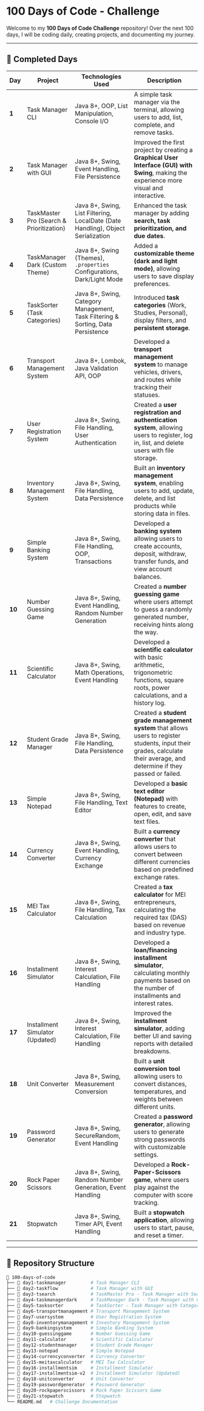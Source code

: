 
#  100 Days of Code - Challenge 

Welcome to my **100 Days of Code Challenge** repository! Over the next 100 days, I will be coding daily, creating projects, and documenting my journey. 



---

## 📌 Completed Days

| Day  | Project                          | Technologies Used                                   | Description |
|------|----------------------------------|---------------------------------------------------|-------------|
| **1**  | Task Manager CLI               | Java 8+, OOP, List Manipulation, Console I/O       | A simple task manager via the terminal, allowing users to add, list, complete, and remove tasks. |
| **2**  | Task Manager with GUI          | Java 8+, Swing, Event Handling, File Persistence  | Improved the first project by creating a **Graphical User Interface (GUI) with Swing**, making the experience more visual and interactive. |
| **3**  | TaskMaster Pro (Search & Prioritization) | Java 8+, Swing, List Filtering, LocalDate (Date Handling), Object Serialization | Enhanced the task manager by adding **search, task prioritization, and due dates**. |
| **4**  | TaskManager Dark (Custom Theme) | Java 8+, Swing (Themes), `.properties` Configurations, Dark/Light Mode | Added a **customizable theme (dark and light mode)**, allowing users to save display preferences. |
| **5**  | TaskSorter (Task Categories)   | Java 8+, Swing, Category Management, Task Filtering & Sorting, Data Persistence | Introduced **task categories** (Work, Studies, Personal), display filters, and **persistent storage**. |
| **6**  | Transport Management System   | Java 8+, Lombok, Java Validation API, OOP         | Developed a **transport management system** to manage vehicles, drivers, and routes while tracking their statuses. |
| **7**  | User Registration System      | Java 8+, Swing, File Handling, User Authentication | Created a **user registration and authentication system**, allowing users to register, log in, list, and delete users with file storage. |
| **8**  | Inventory Management System   | Java 8+, Swing, File Handling, Data Persistence   | Built an **inventory management system**, enabling users to add, update, delete, and list products while storing data in files. |
| **9**  | Simple Banking System         | Java 8+, Swing, File Handling, OOP, Transactions  | Developed a **banking system** allowing users to create accounts, deposit, withdraw, transfer funds, and view account balances. |
| **10** | Number Guessing Game          | Java 8+, Swing, Event Handling, Random Number Generation | Created a **number guessing game** where users attempt to guess a randomly generated number, receiving hints along the way. |
| **11** | Scientific Calculator         | Java 8+, Swing, Math Operations, Event Handling   | Developed a **scientific calculator** with basic arithmetic, trigonometric functions, square roots, power calculations, and a history log. |
| **12** | Student Grade Manager         | Java 8+, Swing, File Handling, Data Persistence   | Created a **student grade management system** that allows users to register students, input their grades, calculate their average, and determine if they passed or failed. |
| **13** | Simple Notepad                | Java 8+, Swing, File Handling, Text Editor        | Developed a **basic text editor (Notepad)** with features to create, open, edit, and save text files. |
| **14** | Currency Converter            | Java 8+, Swing, Event Handling, Currency Exchange | Built a **currency converter** that allows users to convert between different currencies based on predefined exchange rates. |
| **15** | MEI Tax Calculator            | Java 8+, Swing, File Handling, Tax Calculation    | Created a **tax calculator** for MEI entrepreneurs, calculating the required tax (DAS) based on revenue and industry type. |
| **16** | Installment Simulator         | Java 8+, Swing, Interest Calculation, File Handling | Developed a **loan/financing installment simulator**, calculating monthly payments based on the number of installments and interest rates. |
| **17** | Installment Simulator (Updated) | Java 8+, Swing, Interest Calculation, File Handling | Improved the **installment simulator**, adding better UI and saving reports with detailed breakdowns. |
| **18** | Unit Converter                | Java 8+, Swing, Measurement Conversion            | Built a **unit conversion tool** allowing users to convert distances, temperatures, and weights between different units. |
| **19** | Password Generator            | Java 8+, Swing, SecureRandom, Event Handling      | Created a **password generator**, allowing users to generate strong passwords with customizable settings. |
| **20** | Rock Paper Scissors           | Java 8+, Swing, Random Number Generation, Event Handling | Developed a **Rock-Paper-Scissors game**, where users play against the computer with score tracking. |
| **21** | Stopwatch                     | Java 8+, Swing, Timer API, Event Handling         | Built a **stopwatch application**, allowing users to start, pause, and reset a timer. |

---

## 📂 Repository Structure

```bash
📂 100-days-of-code
├── 📂 day1-taskmanager         # Task Manager CLI
├── 📂 day2-taskflow            # Task Manager with GUI
├── 📂 day3-tsearch             # TaskMaster Pro - Task Manager with Search and Due Dates
├── 📂 day4-taskmanagerdark     # TaskManager Dark - Task Manager with Customizable Theme
├── 📂 day5-tasksorter          # TaskSorter - Task Manager with Categories
├── 📂 day6-transportmanagement # Transport Management System
├── 📂 day7-usersystem          # User Registration System
├── 📂 day8-inventorymanagement # Inventory Management System
├── 📂 day9-bankingsystem       # Simple Banking System
├── 📂 day10-guessinggame       # Number Guessing Game
├── 📂 day11-calculator         # Scientific Calculator
├── 📂 day12-studentmanager     # Student Grade Manager
├── 📂 day13-notepad            # Simple Notepad
├── 📂 day14-currencyconverter  # Currency Converter
├── 📂 day15-meitaxcalculator   # MEI Tax Calculator
├── 📂 day16-installmentsim     # Installment Simulator
├── 📂 day17-installmentsim-v2  # Installment Simulator (Updated)
├── 📂 day18-unitconverter      # Unit Converter
├── 📂 day19-passwordgenerator  # Password Generator
├── 📂 day20-rockpaperscissors  # Rock Paper Scissors Game
├── 📂 day21-stopwatch          # Stopwatch
└── README.md   # Challenge Documentation
